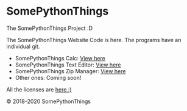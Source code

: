 # SomePythonThings
The SomePythonThings Project :D

The SomePythonThings Website Code is here. The programs have an individual git. 
<ul>  
<li>SomePythonThings Calc: <a href="https://github.com/martinet101/SomePythonThings-Calc">View here</a>
<li>SomePythonThings Text Editor: <a href="https://github.com/martinet101/SomePythonThings-Text-Editor">View here</a>
<li>SomePythonThings Zip Manager: <a href="https://github.com/martinet101/SomePythonThings-Zip-Manager">View here</a>
<li>Other ones: Coming soon!
  </ul>

All the licenses are <a href="https://www.somepythonthings.tk/terms-and-conditions/">here :)</a>

© 2018-2020 SomePythonThings
